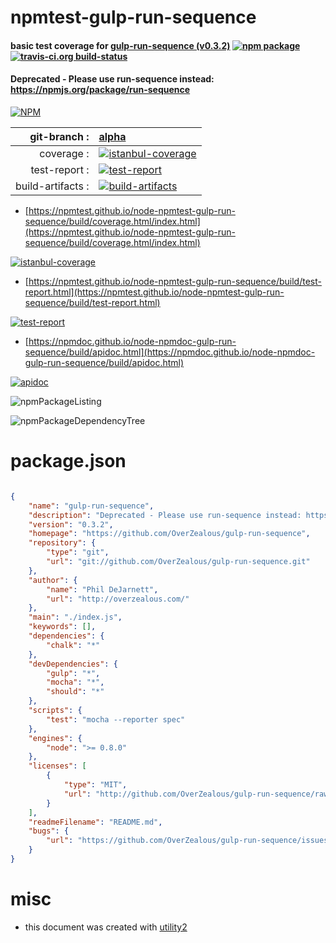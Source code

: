 # npmtest-gulp-run-sequence

#### basic test coverage for  [gulp-run-sequence (v0.3.2)](https://github.com/OverZealous/gulp-run-sequence)  [![npm package](https://img.shields.io/npm/v/npmtest-gulp-run-sequence.svg?style=flat-square)](https://www.npmjs.org/package/npmtest-gulp-run-sequence) [![travis-ci.org build-status](https://api.travis-ci.org/npmtest/node-npmtest-gulp-run-sequence.svg)](https://travis-ci.org/npmtest/node-npmtest-gulp-run-sequence)

#### Deprecated - Please use run-sequence instead: https://npmjs.org/package/run-sequence

[![NPM](https://nodei.co/npm/gulp-run-sequence.png?downloads=true&downloadRank=true&stars=true)](https://www.npmjs.com/package/gulp-run-sequence)

| git-branch : | [alpha](https://github.com/npmtest/node-npmtest-gulp-run-sequence/tree/alpha)|
|--:|:--|
| coverage : | [![istanbul-coverage](https://npmtest.github.io/node-npmtest-gulp-run-sequence/build/coverage.badge.svg)](https://npmtest.github.io/node-npmtest-gulp-run-sequence/build/coverage.html/index.html)|
| test-report : | [![test-report](https://npmtest.github.io/node-npmtest-gulp-run-sequence/build/test-report.badge.svg)](https://npmtest.github.io/node-npmtest-gulp-run-sequence/build/test-report.html)|
| build-artifacts : | [![build-artifacts](https://npmtest.github.io/node-npmtest-gulp-run-sequence/glyphicons_144_folder_open.png)](https://github.com/npmtest/node-npmtest-gulp-run-sequence/tree/gh-pages/build)|

- [https://npmtest.github.io/node-npmtest-gulp-run-sequence/build/coverage.html/index.html](https://npmtest.github.io/node-npmtest-gulp-run-sequence/build/coverage.html/index.html)

[![istanbul-coverage](https://npmtest.github.io/node-npmtest-gulp-run-sequence/build/screenCapture.buildCi.browser.%252Ftmp%252Fbuild%252Fcoverage.lib.html.png)](https://npmtest.github.io/node-npmtest-gulp-run-sequence/build/coverage.html/index.html)

- [https://npmtest.github.io/node-npmtest-gulp-run-sequence/build/test-report.html](https://npmtest.github.io/node-npmtest-gulp-run-sequence/build/test-report.html)

[![test-report](https://npmtest.github.io/node-npmtest-gulp-run-sequence/build/screenCapture.buildCi.browser.%252Ftmp%252Fbuild%252Ftest-report.html.png)](https://npmtest.github.io/node-npmtest-gulp-run-sequence/build/test-report.html)

- [https://npmdoc.github.io/node-npmdoc-gulp-run-sequence/build/apidoc.html](https://npmdoc.github.io/node-npmdoc-gulp-run-sequence/build/apidoc.html)

[![apidoc](https://npmdoc.github.io/node-npmdoc-gulp-run-sequence/build/screenCapture.buildCi.browser.%252Ftmp%252Fbuild%252Fapidoc.html.png)](https://npmdoc.github.io/node-npmdoc-gulp-run-sequence/build/apidoc.html)

![npmPackageListing](https://npmtest.github.io/node-npmtest-gulp-run-sequence/build/screenCapture.npmPackageListing.svg)

![npmPackageDependencyTree](https://npmtest.github.io/node-npmtest-gulp-run-sequence/build/screenCapture.npmPackageDependencyTree.svg)



# package.json

```json

{
    "name": "gulp-run-sequence",
    "description": "Deprecated - Please use run-sequence instead: https://npmjs.org/package/run-sequence",
    "version": "0.3.2",
    "homepage": "https://github.com/OverZealous/gulp-run-sequence",
    "repository": {
        "type": "git",
        "url": "git://github.com/OverZealous/gulp-run-sequence.git"
    },
    "author": {
        "name": "Phil DeJarnett",
        "url": "http://overzealous.com/"
    },
    "main": "./index.js",
    "keywords": [],
    "dependencies": {
        "chalk": "*"
    },
    "devDependencies": {
        "gulp": "*",
        "mocha": "*",
        "should": "*"
    },
    "scripts": {
        "test": "mocha --reporter spec"
    },
    "engines": {
        "node": ">= 0.8.0"
    },
    "licenses": [
        {
            "type": "MIT",
            "url": "http://github.com/OverZealous/gulp-run-sequence/raw/master/LICENSE"
        }
    ],
    "readmeFilename": "README.md",
    "bugs": {
        "url": "https://github.com/OverZealous/gulp-run-sequence/issues"
    }
}
```



# misc
- this document was created with [utility2](https://github.com/kaizhu256/node-utility2)
